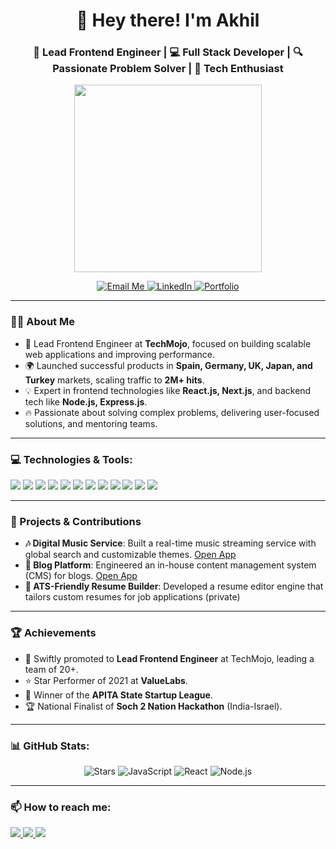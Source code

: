 <h1 align="center">👋 Hey there! I'm Akhil</h1>
<h3 align="center">🚀 Lead Frontend Engineer | 💻 Full Stack Developer | 🔍 Passionate Problem Solver | 🌟 Tech Enthusiast</h3>

<p align="center">
  <img src="https://user-images.githubusercontent.com/74038190/235224431-e8c8c12e-6826-47f1-89fb-2ddad83b3abf.gif" width="300" />
</p>


<p align="center">
  <a href="mailto:akhilkanapala@gmail.com">
    <img src="https://img.shields.io/badge/Email-akhilkanapala%40gmail.com-red?style=for-the-badge&logo=gmail&logoColor=white" alt="Email Me" />
  </a>
  <a href="https://linkedin.com/in/dev-algo">
    <img src="https://img.shields.io/badge/LinkedIn-Akhil%20Kanapala-blue?style=for-the-badge&logo=linkedin&logoColor=white" alt="LinkedIn" />
  </a>
<a href="https://www.akhill.info/">
  <img src="https://img.shields.io/badge/Portfolio-akhil.info-green?style=for-the-badge&logo=vercel&logoColor=white" alt="Portfolio" />
</a>

</p>

---

### 👨‍💻 About Me

- 💼 Lead Frontend Engineer at **TechMojo**, focused on building scalable web applications and improving performance.
- 🌍 Launched successful products in **Spain, Germany, UK, Japan, and Turkey** markets, scaling traffic to **2M+ hits**.
- 💡 Expert in frontend technologies like **React.js, Next.js**, and backend tech like **Node.js, Express.js**.
- 🔥 Passionate about solving complex problems, delivering user-focused solutions, and mentoring teams.

---

### 💻 Technologies & Tools:

<p align="left">
  <img src="https://img.shields.io/badge/-JavaScript-333?style=flat&logo=javascript" />
  <img src="https://img.shields.io/badge/-TypeScript-333?style=flat&logo=typescript" />
  <img src="https://img.shields.io/badge/-ReactJS-333?style=flat&logo=react" />
  <img src="https://img.shields.io/badge/-NextJS-333?style=flat&logo=next.js" />
  <img src="https://img.shields.io/badge/-NodeJS-333?style=flat&logo=node.js" />
  <img src="https://img.shields.io/badge/-ExpressJS-333?style=flat&logo=express" />
  <img src="https://img.shields.io/badge/-MongoDB-333?style=flat&logo=mongodb" />
  <img src="https://img.shields.io/badge/-SQL-333?style=flat&logo=postgresql" />
  <img src="https://img.shields.io/badge/-AWS-333?style=flat&logo=amazon-aws" />
  <img src="https://img.shields.io/badge/-Dynatrace-333?style=flat&logo=dynatrace" />
  <img src="https://img.shields.io/badge/-Git-333?style=flat&logo=git" />
  <img src="https://img.shields.io/badge/-Webpack-333?style=flat&logo=webpack" />
</p>

---

### 🚀 Projects & Contributions

- **🎶 Digital Music Service**: Built a real-time music streaming service with global search and customizable themes. [Open App](https://musical-library.netlify.app/)
- **📝 Blog Platform**: Engineered an in-house content management system (CMS) for blogs. [Open App](https://blog-app0.netlify.app/)
- **📄 ATS-Friendly Resume Builder**: Developed a resume editor engine that tailors custom resumes for job applications (private)

---

### 🏆 Achievements

- 🏅 Swiftly promoted to **Lead Frontend Engineer** at TechMojo, leading a team of 20+.
- ⭐ Star Performer of 2021 at **ValueLabs**.
- 🥇 Winner of the **APITA State Startup League**.
- 🏆 National Finalist of **Soch 2 Nation Hackathon** (India-Israel).

---

### 📊 GitHub Stats:

<p align="center">
  <img src="https://img.shields.io/badge/Stars-123-brightgreen" alt="Stars" />
  <img src="https://img.shields.io/badge/JavaScript-75%25-orange" alt="JavaScript" />
  <img src="https://img.shields.io/badge/React-80%25-blue" alt="React" />
  <img src="https://img.shields.io/badge/Node.js-70%25-lightgreen" alt="Node.js" />
</p>

---

### 📫 How to reach me:

<p align="left">
  <a href="mailto:akhilkanapala@gmail.com">
    <img src="https://img.shields.io/badge/-Email me-333?style=flat-square&logo=gmail" />
  </a>
  <a href="https://linkedin.com/in/dev-algo">
    <img src="https://img.shields.io/badge/-Connect on LinkedIn-333?style=flat-square&logo=linkedin" />
  </a>
  <a href="https://akhil-dev.vercel.app">
    <img src="https://img.shields.io/badge/-Portfolio-333?style=flat-square&logo=vercel" />
  </a>
</p>
